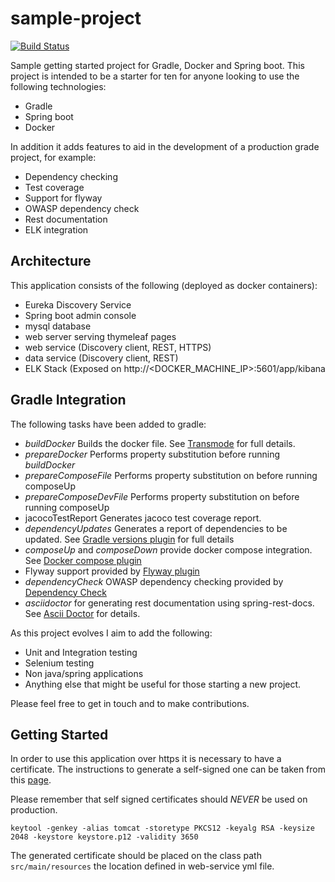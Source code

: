 # sample-project
[![Build Status](https://travis-ci.org/adambirse/sample-project.svg?branch=master)](https://travis-ci.org/adambirse/sample-project)

Sample getting started project for Gradle, Docker and Spring boot.  This project is intended to be a starter for ten for anyone looking to use the following technologies:

- Gradle
- Spring boot
- Docker

In addition it adds features to aid in the development of a production grade project, for example:

- Dependency checking
- Test coverage
- Support for flyway
- OWASP dependency check
- Rest documentation
- ELK integration

## Architecture

This application consists of the following (deployed as docker containers):

- Eureka Discovery Service
- Spring boot admin console
- mysql database
- web server serving thymeleaf pages
- web service (Discovery client, REST, HTTPS)
- data service (Discovery client, REST)
- ELK Stack (Exposed on http://<DOCKER_MACHINE_IP>:5601/app/kibana

## Gradle Integration

The following tasks have been added to gradle:

- _buildDocker_ Builds the docker file. See [Transmode](https://github.com/Transmode/gradle-docker) for full details.
- _prepareDocker_ Performs property substitution before running _buildDocker_
- _prepareComposeFile_ Performs property substitution on before running composeUp
- _prepareComposeDevFile_ Performs property substitution on before running composeUp
- jacocoTestReport Generates jacoco test coverage report.
- _dependencyUpdates_ Generates a report of dependencies to be updated. See [Gradle versions plugin](https://github.com/ben-manes/gradle-versions-plugin) for full details
- _composeUp_  and _composeDown_ provide docker compose integration.  See  [Docker compose plugin](https://github.com/avast/docker-compose-gradle-plugin)
- Flyway support provided by [Flyway plugin](https://flywaydb.org/documentation/gradle/)
- _dependencyCheck_ OWASP dependency checking provided by [Dependency Check](https://jeremylong.github.io/DependencyCheck/dependency-check-gradle/)
- _asciidoctor_ for generating rest documentation using spring-rest-docs.  See [Ascii Doctor](http://asciidoctor.org/docs/asciidoctor-gradle-plugin/) for details.

As this project evolves I aim to add the following:

- Unit and Integration testing
- Selenium testing
- Non java/spring applications
- Anything else that might be useful for those starting a new project.

Please feel free to get in touch and to make contributions.

## Getting Started

In order to use this application over https it is necessary to have a certificate. The instructions to generate a self-signed one can be taken from this  [page](https://drissamri.be/blog/java/enable-https-in-spring-boot/).

Please remember that self signed certificates should *NEVER* be used on production.

`keytool -genkey -alias tomcat -storetype PKCS12 -keyalg RSA -keysize 2048 -keystore keystore.p12 -validity 3650`

The generated certificate should be placed on the class path `src/main/resources`  the location defined in web-service yml file.




